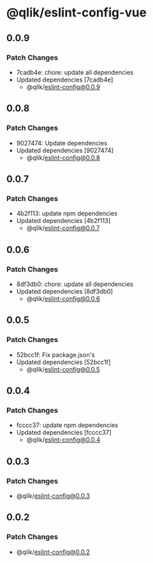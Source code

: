 # @qlik/eslint-config-vue

## 0.0.9

### Patch Changes

- 7cadb4e: chore: update all dependencies
- Updated dependencies [7cadb4e]
  - @qlik/eslint-config@0.0.9

## 0.0.8

### Patch Changes

- 9027474: Update dependencies
- Updated dependencies [9027474]
  - @qlik/eslint-config@0.0.8

## 0.0.7

### Patch Changes

- 4b2f113: update npm dependencies
- Updated dependencies [4b2f113]
  - @qlik/eslint-config@0.0.7

## 0.0.6

### Patch Changes

- 8df3db0: chore: update all dependencies
- Updated dependencies [8df3db0]
  - @qlik/eslint-config@0.0.6

## 0.0.5

### Patch Changes

- 52bcc1f: Fix package.json's
- Updated dependencies [52bcc1f]
  - @qlik/eslint-config@0.0.5

## 0.0.4

### Patch Changes

- fcccc37: update npm dependencies
- Updated dependencies [fcccc37]
  - @qlik/eslint-config@0.0.4

## 0.0.3

### Patch Changes

- @qlik/eslint-config@0.0.3

## 0.0.2

### Patch Changes

- @qlik/eslint-config@0.0.2
